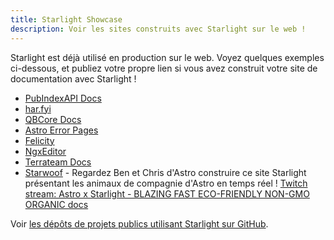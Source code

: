 ```yaml
---
title: Starlight Showcase
description: Voir les sites construits avec Starlight sur le web !
---
```

Starlight est déjà utilisé en production sur le web. Voyez quelques exemples ci-dessous, et publiez votre propre lien si vous avez construit votre site de documentation avec Starlight !

- [PubIndexAPI Docs](https://docs.pubindexapi.com/)
- [har.fyi](https://har.fyi/)
- [QBCore Docs](https://brycerussell.github.io/qbcore-docs/)
- [Astro Error Pages](https://astro-error-page-documentation.vercel.app/)
- [Felicity](https://felicity.pages.dev/)
- [NgxEditor](https://sibiraj-s.github.io/ngx-editor/)
- [Terrateam Docs](https://terrateam.io/docs)
- [Starwoof](https://starwoof.vercel.app/) - Regardez Ben et Chris d'Astro construire ce site Starlight présentant les animaux de compagnie d'Astro en temps réel ! [Twitch stream: Astro x Starlight - BLAZING FAST ECO-FRIENDLY NON-GMO ORGANIC docs](https://www.twitch.tv/videos/1841159960)


Voir [les dépôts de projets publics utilisant Starlight sur GitHub](https://github.com/withastro/starlight/network/dependents).
